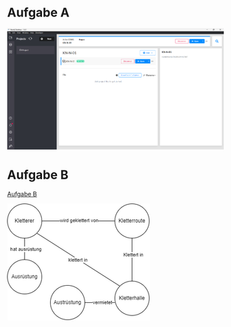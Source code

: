 # Aufgabe A

![Aufgabe A](images/neo4j.png)

# Aufgabe B

[Aufgabe B](KN-N-01.drawio)

![Aufgabe B](images/KN-N-01.drawio.png)